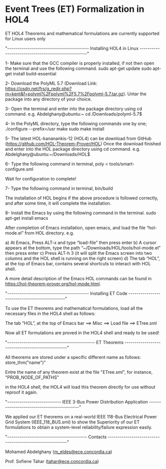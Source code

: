 # Event Trees (ET) Formalization in HOL4

ET HOL4 Theorems and mathematical formulations are currently supported for Linux users only

"-----------------------------------------  Installing HOL4 in Linux ---------------------------------------------------"

1- Make sure that the GCC compiler is properly installed, if not then open the terminal and use the following command.
sudo apt-get update
sudo apt-get install build-essential

2- Download the PolyML 5.7 
(Download Link: https://osdn.net/frs/g_redir.php?m=kent&f=polyml%2Fpolyml%2F5.7%2Fpolyml-5.7.tar.gz). 
Untar the package into any directory of your choice.

3- Open the terminal and enter into the package directory using cd command. e.g.
Abdelghany@ubuntu:~ cd /Downloads/polyml-5.7$

4- In the PolyML directory, type the following commands one by one;
./configure --prefix=/usr
make
sudo make install

5- The latest HOL-kananankis-12 (HOL4) can be download from GitHub (https://github.com/HOL-Theorem-Prover/HOL)
Once the download finished and enter into the HOL package directory using cd command. e.g.
Abdelghany@ubuntu:~/Downloads/HOL$

6- Type the following command in terminal,
poly < tools/smart-configure.sml

Wait for configuration to complete!

7- Type the following command in terminal,
bin/build

The installation of HOL begins if the above procedure is followed correctly, and after some time, it will complete the installation.

8- Install the Emacs by using the following command in the terminal.
sudo apt-get install emacs

After completion of Emacs installation, open emacs, and load the file “hol-mode.el” from HOL directory. e.g.

a) At Emacs, Press ALT-x and type “load-file” then press enter
b) A cursor appears at the bottom, type the path “~/Downloads/HOL/tools/hol-mode.el” then press enter
c) Press ALT-h 3 (it will split the Emacs screen into two columns and the HOL shell is running on the right screen)
d) The tab “HOL”, at the top of Emacs bar, contains several shortcuts to interact with HOL shell.

A more detail description of the Emacs HOL commands can be found in https://hol-theorem-prover.org/hol-mode.html.


"-----------------------------------------  Installing ET Code ----------------------------------------------"

To use the ET theorems and mathematical formulations, load all the necessary files
in the HOL4 shell as follows: 

The tab “HOL”, at the top of Emacs bar ==> Misc ==> Load file ==> ETree.sml 

Now all ET formulations are proved in the HOL4 shell and ready to be used!

"--------------------------------------------  ET Theorems  -------------------------------------------------"

All theorems are stored under a specific different name as follows: store_thm("name")"

Entre the name of any theorem exist at the file "ETree.sml", for instance, "PROB_NODE_OF_PATHS" 

in the HOL4 shell, the HOL4 will load this theorem directly for use without reproof it again.         

"--------------------------- IEEE 3-Bus Power Distribution Application  -------------------------------------------"

We applied our ET theorems on a real-world IEEE 118-Bus Electrical Power Grid System (IEEE_118_BUS.sml) 
to show the Superiority of our ET formulations to obtain a system-level reliability/failure expression easily.  

"----------------------------------------   Contacts ---------------------------------------------------------"

Mohamed Abdelghany  (m_eldes@ece.concordia.ca)

Prof. Sofiene Tahar (tahar@ece.concordia.ca)

